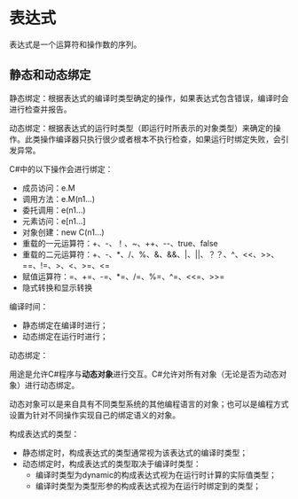 # 表达式

表达式是一个运算符和操作数的序列。

## 静态和动态绑定

静态绑定：根据表达式的编译时类型确定的操作，如果表达式包含错误，编译时会进行检查并报告。

动态绑定：根据表达式的运行时类型（即运行时所表示的对象类型）来确定的操作。此类操作编译器只执行很少或者根本不执行检查，如果运行时绑定失败，会引发异常。

C\#中的以下操作会进行绑定：

* 成员访问：e.M
* 调用方法：e.M\(n1...\)
* 委托调用：e\(n1...\)
* 元素访问：e\[n1...\]
* 对象创建：new C\(n1...\)
* 重载的一元运算符：+、-、！、~、++、--、true、false
* 重载的二元运算符：+、-、\*、/、%、&、&&、\|、\|\|、？？、^、&lt;&lt;、&gt;&gt;、==、!=、&gt;、&lt;、&gt;=、&lt;=
* 赋值运算符：=、+=、-=、\*=、/=、%=、^=、&lt;&lt;=、&gt;&gt;=
* 隐式转换和显示转换

编译时间：

* 静态绑定在编译时进行；
* 动态绑定在运行时进行；

动态绑定：

用途是允许C\#程序与**动态对象**进行交互。C\#允许对所有对象（无论是否为动态对象）进行动态绑定。

动态对象可以是来自具有不同类型系统的其他编程语言的对象；也可以是编程方式设置为针对不同操作实现自己的绑定语义的对象。

构成表达式的类型：

* 静态绑定时，构成表达式的类型通常视为该表达式的编译时类型；
* 动态绑定时，构成表达式的类型取决于编译时类型：
  * 编译时类型为dynamic的构成表达式视为在运行时计算的实际值类型；
  * 编译时类型为类型形参的构成表达式视为在运行时绑定到的类型；





